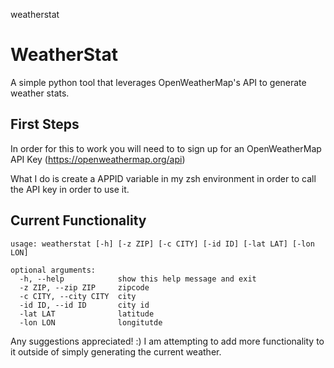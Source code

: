 weatherstat
# WeatherStat 
A simple python tool that leverages OpenWeatherMap's API to generate weather stats.

## First Steps
In order for this to work you will need to to sign up for an OpenWeatherMap API Key (https://openweathermap.org/api)

What I do is create a APPID variable in my zsh environment in order to call the API key in order to use it.

## Current Functionality

```
usage: weatherstat [-h] [-z ZIP] [-c CITY] [-id ID] [-lat LAT] [-lon LON]

optional arguments:
  -h, --help            show this help message and exit
  -z ZIP, --zip ZIP     zipcode
  -c CITY, --city CITY  city
  -id ID, --id ID       city id
  -lat LAT              latitude
  -lon LON              longitutde
```

Any suggestions appreciated! :) I am attempting to add more functionality to it outside of simply generating the current weather.
